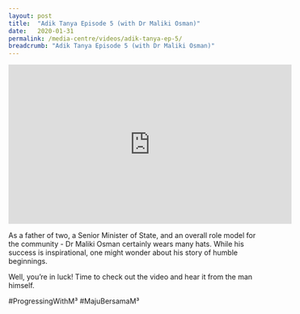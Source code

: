 ```yaml
---
layout: post
title:  "Adik Tanya Episode 5 (with Dr Maliki Osman)"
date:   2020-01-31
permalink: /media-centre/videos/adik-tanya-ep-5/
breadcrumb: "Adik Tanya Episode 5 (with Dr Maliki Osman)"
---
```


<div class="bp-youtube">
<iframe width="560" height="315" src="https://www.youtube.com/embed/nrSwAM4MmXg" frameborder="0" allow="accelerometer; autoplay; encrypted-media; gyroscope; picture-in-picture" allowfullscreen></iframe>

</div>

As a father of two, a Senior Minister of State, and an overall role model for the community - Dr Maliki Osman certainly wears many hats. While his success is inspirational, one might wonder about his story of humble beginnings.

Well, you’re in luck! Time to check out the video and hear it from the man himself.

#ProgressingWithM³ #MajuBersamaM³
